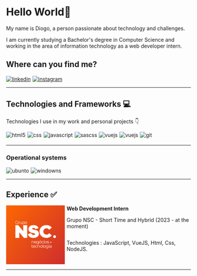 # Hello World👋


  <p>
  My name is Diogo, a person passionate about technology and challenges.

  I am currently studying a Bachelor's degree in Computer Science and working in the area of ​​information technology as a web developer intern.
  </p>

## Where can you find me?
<div style="display: flex; column-gap:5px; ">
<a href="https://www.linkedin.com/in/diogohsp/">
    <img align="center" alt="linkedin" src="https://img.shields.io/badge/LinkedIn-0077B5?style=for-the-badge&logo=linkedin&logoColor=white">
    
</a>
<a href="https://www.instagram.com/diogo.hsp/">
    <img align="center" alt="instagram" src="https://img.shields.io/badge/Instagram-E4405F?style=for-the-badge&logo=instagram&logoColor=white">
</a>
</div>
<hr>

## Technologies and Frameworks 💻

Technologies I use in my work and personal projects 👇

<div style="display: flex; column-gap:5px; margin-bottom:5px">
  <img align="center" alt="html5" src="https://img.shields.io/badge/HTML5-E34F26?style=for-the-badge&logo=html5&logoColor=white">
   <img align="center" alt="css" src="https://img.shields.io/badge/CSS3-1572B6?style=for-the-badge&logo=css3&logoColor=white">
   <img align="center" alt="javascript" src="https://img.shields.io/badge/JavaScript-F7DF1E?style=for-the-badge&logo=javascript&logoColor=black">
   <img align="center" alt="sascss" src="https://img.shields.io/badge/Sass-CC6699?style=for-the-badge&logo=sass&logoColor=whit">
   <img align="center" alt="vuejs" src="https://img.shields.io/badge/Vue.js-35495E?style=for-the-badge&logo=vue.js&logoColor=4FC08D">
   <img align="center" alt="vuejs" src="https://img.shields.io/badge/Node.js-43853D?style=for-the-badge&logo=node.js&logoColor=white">
   <img align="center" alt="git" src="https://img.shields.io/badge/GIT-E44C30?style=for-the-badge&logo=git&logoColor=white">

</div>

<div style="display: flex; column-gap:5px;">
   
</div>
<hr>

### Operational systems

<div style="display: flex; column-gap:5px;">
   <img align="center" alt="ubunto" src="https://img.shields.io/badge/Ubuntu-E95420?style=for-the-badge&logo=ubuntu&logoColor=white">
   <img align="center" alt="windowns" src="https://img.shields.io/badge/Windows-0078D6?style=for-the-badge&logo=windows&logoColor=white">
</div>
<hr>

## Experience ✅

<div style="display: flex; column-gap:5px;">
   <img align="center" alt="nsc-logo" src="./assets/logo-grupo-nsc.png" style="width: 10rem">
   <div style="display: flex; flex-direction:column;">
    <strong>Web Development Intern</strong>
   <p>Grupo NSC - Short Time and Hybrid (2023 - at the moment)
   </p>
   <p>
    Technologies : JavaScript, VueJS, Html, Css, NodeJS.
   </p>

   </div>
   
</div>

<hr>

